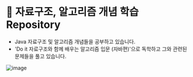 # 📖 자료구조, 알고리즘 개념 학습 Repository

* Java 자료구조 및 알고리즘 개념들을 공부하고 있습니다.
* 'Do it 자료구조와 함께 배우는 알고리즘 입문 (자바편)'으로 독학하고 그와 관련된 문제들을 풀고 있습니다.

![image](https://user-images.githubusercontent.com/115389344/235346724-25730008-5679-4c28-bebb-3ea09f6f6677.png)
